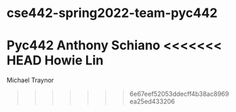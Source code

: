 # cse442-spring2022-team-pyc442
Pyc442
Anthony Schiano 
<<<<<<< HEAD
Howie Lin
=======
Michael Traynor

>>>>>>> 6e67eef52053ddecff4b38ac8969ea25ed433206
